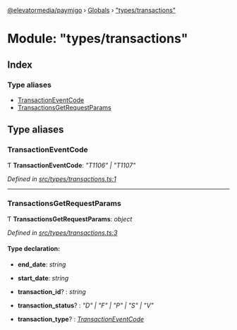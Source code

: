 [@elevatormedia/paymigo](../README.md) › [Globals](../globals.md) › ["types/transactions"](_types_transactions_.md)

# Module: "types/transactions"

## Index

### Type aliases

-   [TransactionEventCode](_types_transactions_.md#transactioneventcode)
-   [TransactionsGetRequestParams](_types_transactions_.md#transactionsgetrequestparams)

## Type aliases

### TransactionEventCode

Ƭ **TransactionEventCode**: _"T1106" | "T1107"_

_Defined in [src/types/transactions.ts:1](https://github.com/ELEVATORmedia/paymigo/blob/3f5d74d/src/types/transactions.ts#L1)_

---

### TransactionsGetRequestParams

Ƭ **TransactionsGetRequestParams**: _object_

_Defined in [src/types/transactions.ts:3](https://github.com/ELEVATORmedia/paymigo/blob/3f5d74d/src/types/transactions.ts#L3)_

#### Type declaration:

-   **end_date**: _string_

-   **start_date**: _string_

-   **transaction_id**? : _string_

-   **transaction_status**? : _"D" | "F" | "P" | "S" | "V"_

-   **transaction_type**? : _[TransactionEventCode](_types_transactions_.md#transactioneventcode)_
